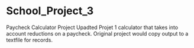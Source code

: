 # School_Project_3
Paycheck Calculator Project
Upadted Projet 1 calculator that takes into account reductions on a paycheck. Original project would copy output to a textfile for records.
